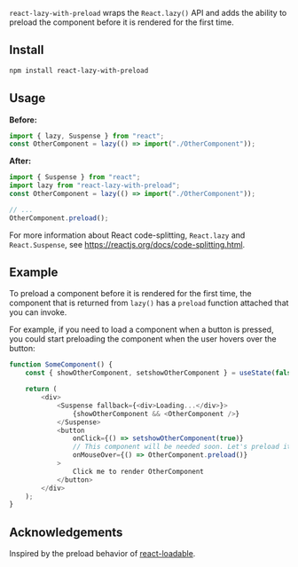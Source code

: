 `react-lazy-with-preload` wraps the `React.lazy()` API and adds the ability to preload the component before it is rendered for the first time.

## Install

```sh
npm install react-lazy-with-preload
```

## Usage

**Before:**

```js
import { lazy, Suspense } from "react";
const OtherComponent = lazy(() => import("./OtherComponent"));
```

**After:**

```js
import { Suspense } from "react";
import lazy from "react-lazy-with-preload";
const OtherComponent = lazy(() => import("./OtherComponent"));

// ...
OtherComponent.preload();
```

For more information about React code-splitting, `React.lazy` and `React.Suspense`, see https://reactjs.org/docs/code-splitting.html.

## Example

To preload a component before it is rendered for the first time, the component that is returned from `lazy()` has a `preload` function attached that you can invoke.

For example, if you need to load a component when a button is pressed, you could start preloading the component when the user hovers over the button:

```js
function SomeComponent() {
    const { showOtherComponent, setshowOtherComponent } = useState(false);

    return (
        <div>
            <Suspense fallback={<div>Loading...</div>}>
                {showOtherComponent && <OtherComponent />}
            </Suspense>
            <button
                onClick={() => setshowOtherComponent(true)}
                // This component will be needed soon. Let's preload it!
                onMouseOver={() => OtherComponent.preload()}
            >
                Click me to render OtherComponent
            </button>
        </div>
    );
}
```

## Acknowledgements

Inspired by the preload behavior of [react-loadable](https://github.com/jamiebuilds/react-loadable).

